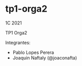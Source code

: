 # tp1-orga2

1C 2021

TP1 Orga2

Integrantes:
 - Pablo Lopes Perera
 - Joaquin Naftaly (@joaconafta)
